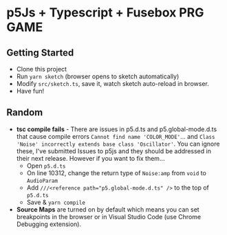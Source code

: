# p5Js + Typescript + Fusebox PRG GAME
## Getting Started
* Clone this project
* Run `yarn sketch` (browser opens to sketch automatically)
* Modify `src/sketch.ts`, save it, watch sketch auto-reload in browser.
* Have fun!

## Random
* **tsc compile fails** - There are issues in p5.d.ts and p5.global-mode.d.ts that cause compile errors `Cannot find name 'COLOR_MODE'`... and `Class 'Noise' incorrectly extends base class 'Oscillator'`.  You can ignore these, I've submitted Issues to p5js and they should be addressed in their next release.  However if you want to fix them...
  * Open `p5.d.ts`
  * On line 10312, change the return type of `Noise:amp` from `void` to `AudioParam`
  * Add `///<reference path="p5.global-mode.d.ts" />` to the top of `p5.d.ts`
  * Save & `yarn compile`
* **Source Maps** are turned on by default which means you can set breakpoints in the browser or in Visual Studio Code (use Chrome Debugging extension).

